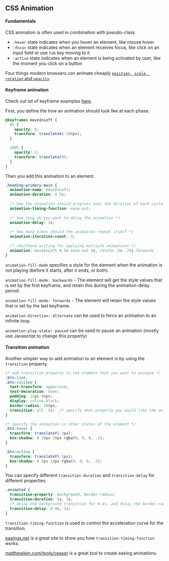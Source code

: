 ## CSS Animation

#### Fundamentals

CSS animation is often used in combination with pseudo-class.

- `:hover` state indicates when you hover an element, like mouse hover
- `:focus` state indicates when an element receives focus, like click on an input field or use `tab` key moving to it
- `:active` state indicates when an element is being activated by user, like the moment you click on a button

Four things modern browsers can animate cheaply [`position, scale, rotation` and `opacity`](https://www.html5rocks.com/en/tutorials/speed/high-performance-animations/).

#### Keyframe animation

Check out lot of keyframe examples [here](http://animista.net/).

First, you define the how an animation should look like at each phase.

```css
@keyframes moveInLeft {
  0% {
    opacity: 0;
    transform: translateX(-100px);
  }

  100% {
    opacity: 1;
    transform: translate(0);
  }
}
```

Then you add this animation to an element.

```css
.heading-primary-main {
  animation-name: moveInLeft;
  animation-duration: 0.5s;
  
  /* how the animation should progress over the duration of each cycle */
  animation-timing-function: ease-out;
  
  /* how long do you want to delay the animation */
  animation-delay: 3s;
    
  /* how many times should the animation repeat itself */
  animation-iteration-count: 3;
  
  /* shorthand writing for applying multiple animations */
  animation: moveInLeft 0.5s ease-out 3s, rotate .5s .75s forwards  
}
```

`animation-fill-mode` specifies a style for the element when the animation is not playing (before it starts, after it ends, or both).

`animation-fill-mode: backwards` - The element will get the style values that is set by the first keyframe, and retain this during the animation-delay period.

`animation-fill-mode: forwards` - The element will retain the style values that is set by the last keyframe.

`animation-direction: alternate` can be used to force an animation to an infinite loop.

`animation-play-state: paused` can be used to pause an animation (mostly use Javascript to change this property)

#### Transition animation

Another simpler way to add animation to an element is by using the `transition` property.

```css
/* add transition property to the element that you want to animate */
.btn:link,
.btn:visited {
  text-transform: uppercase;
  text-decoration: none;
  padding: 15px 40px;
  display: inline-block;
  border-radius: 100px;
  transition: all .2s;  /* specify what property you would like the animation takes place */
}

/* specify the animation in other states of the element */
.btn:hover {
  transform: translateY(-3px);
  box-shadow: 0 10px 20px rgba(0, 0, 0, .2);
}

.btn:active {
  transform: translateY(-1px);
  box-shadow: 0 5px 10px rgba(0, 0, 0, .2);
}
```

You can specify different `transition-duration` and `transition-delay` for different properties.

```css
.animated {
  transition-property: background, border-radius;
  transition-duration: 5s, 1s;
  /* delay the background transition for 0.4s, and delay the border-radius transitio for 1s */
  transition-delay: 0.4s, 1s;
}
```

`transition-timing-function` is used to control the acceleration curve for the transition.

[easings.net](https://easings.net/) is a great site to show you how `transition-timing-function` works.

[matthewlein.com/tools/ceaser](https://matthewlein.com/tools/ceaser) is a great tool to create easing animations.
